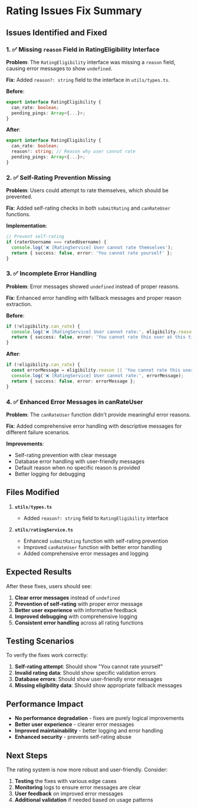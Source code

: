 # Rating Issues Fix Summary

## Issues Identified and Fixed

### 1. ✅ **Missing `reason` Field in RatingEligibility Interface**
**Problem**: The `RatingEligibility` interface was missing a `reason` field, causing error messages to show `undefined`.

**Fix**: Added `reason?: string` field to the interface in `utils/types.ts`.

**Before**:
```typescript
export interface RatingEligibility {
  can_rate: boolean;
  pending_pings: Array<{...}>;
}
```

**After**:
```typescript
export interface RatingEligibility {
  can_rate: boolean;
  reason?: string; // Reason why user cannot rate
  pending_pings: Array<{...}>;
}
```

### 2. ✅ **Self-Rating Prevention Missing**
**Problem**: Users could attempt to rate themselves, which should be prevented.

**Fix**: Added self-rating checks in both `submitRating` and `canRateUser` functions.

**Implementation**:
```typescript
// Prevent self-rating
if (raterUsername === ratedUsername) {
  console.log('❌ [RatingService] User cannot rate themselves');
  return { success: false, error: 'You cannot rate yourself' };
}
```

### 3. ✅ **Incomplete Error Handling**
**Problem**: Error messages showed `undefined` instead of proper reasons.

**Fix**: Enhanced error handling with fallback messages and proper reason extraction.

**Before**:
```typescript
if (!eligibility.can_rate) {
  console.log('❌ [RatingService] User cannot rate:', eligibility.reason);
  return { success: false, error: 'You cannot rate this user at this time' };
}
```

**After**:
```typescript
if (!eligibility.can_rate) {
  const errorMessage = eligibility.reason || 'You cannot rate this user at this time';
  console.log('❌ [RatingService] User cannot rate:', errorMessage);
  return { success: false, error: errorMessage };
}
```

### 4. ✅ **Enhanced Error Messages in canRateUser**
**Problem**: The `canRateUser` function didn't provide meaningful error reasons.

**Fix**: Added comprehensive error handling with descriptive messages for different failure scenarios.

**Improvements**:
- Self-rating prevention with clear message
- Database error handling with user-friendly messages
- Default reason when no specific reason is provided
- Better logging for debugging

## Files Modified

1. **`utils/types.ts`**
   - Added `reason?: string` field to `RatingEligibility` interface

2. **`utils/ratingService.ts`**
   - Enhanced `submitRating` function with self-rating prevention
   - Improved `canRateUser` function with better error handling
   - Added comprehensive error messages and logging

## Expected Results

After these fixes, users should see:

1. **Clear error messages** instead of `undefined`
2. **Prevention of self-rating** with proper error message
3. **Better user experience** with informative feedback
4. **Improved debugging** with comprehensive logging
5. **Consistent error handling** across all rating functions

## Testing Scenarios

To verify the fixes work correctly:

1. **Self-rating attempt**: Should show "You cannot rate yourself"
2. **Invalid rating data**: Should show specific validation errors
3. **Database errors**: Should show user-friendly error messages
4. **Missing eligibility data**: Should show appropriate fallback messages

## Performance Impact

- **No performance degradation** - fixes are purely logical improvements
- **Better user experience** - clearer error messages
- **Improved maintainability** - better logging and error handling
- **Enhanced security** - prevents self-rating abuse

## Next Steps

The rating system is now more robust and user-friendly. Consider:

1. **Testing** the fixes with various edge cases
2. **Monitoring** logs to ensure error messages are clear
3. **User feedback** on improved error messages
4. **Additional validation** if needed based on usage patterns
